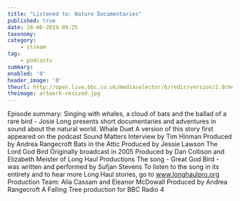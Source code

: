 ```yaml
---
title: "Listened to: Nature Documentaries"
published: true
date: 28-06-2019 09:25
taxonomy:
category:
	- stream
tag:
	- podcasts
summary:
enabled: '0'
header_image: '0'
theurl: http://open.live.bbc.co.uk/mediaselector/6/redir/version/2.0/mediaset/audio-nondrm-download/proto/http/vpid/p07dg525.mp3
theimage: artwork-resized.jpg
--- 
```

Episode summary: Singing with whales, a cloud of bats and the ballad of a rare bird - Josie Long presents short documentaries and adventures in sound about the natural world. Whale Duet A version of this story first appeared on the podcast Sound Matters Interview by Tim Hinman Produced by Andrea Rangecroft Bats in the Attic Produced by Jessie Lawson The Lord God Bird Originally broadcast in 2005 Produced by Dan Collison and Elizabeth Meister of Long Haul Productions The song - Great God Bird - was written and performed by Sufjan Stevens To listen to the song in its entirety and to hear more Long Haul stories, go to www.longhaulpro.org Production Team: Alia Cassam and Eleanor McDowall Produced by Andrea Rangecroft A Falling Tree production for BBC Radio 4
